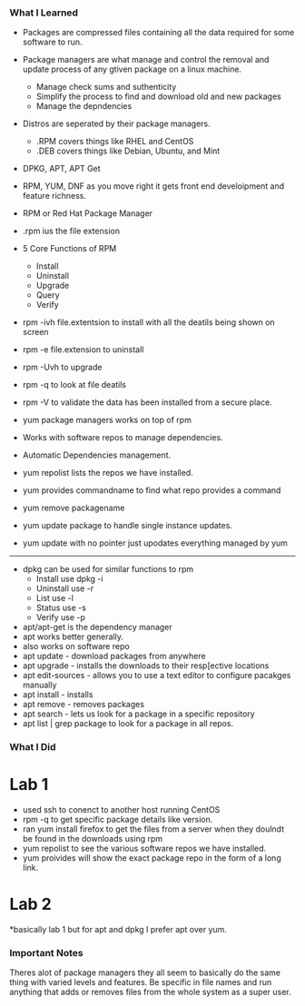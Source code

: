 ### What I Learned

* Packages are compressed files containing all the data required for some software to run.
* Package managers are what manage and control the removal and update process of any gtiven package on a linux machine.
  - Manage check sums and suthenticity
  - Simplify the process to find and download old and new packages
  - Manage the depndencies
* Distros are seperated by their package managers.
  - .RPM covers things like RHEL and CentOS
  - .DEB covers things like Debian, Ubuntu, and Mint
* DPKG, APT, APT Get
* RPM, YUM, DNF as you move right it gets front end develoipment and feature richness.
* RPM or Red Hat Package Manager
* .rpm ius the file extension
* 5 Core Functions of RPM
  - Install
  - Uninstall
  - Upgrade
  - Query
  - Verify
* rpm -ivh file.extentsion to install with all the deatils being shown on screen
* rpm -e file.extension to uninstall
* rpm -Uvh to upgrade
* rpm -q to look at file deatils
* rpm -V to validate the data has been installed from a secure place.

* yum package managers works on top of rpm
* Works with software repos to manage dependencies.
* Automatic Dependencies management.
* yum repolist lists the repos we have installed.
* yum provides commandname to find what repo provides a command
* yum remove packagename
* yum update package to handle single instance updates.
* yum update with no pointer just upodates everything managed by yum

---

* dpkg can be used for similar functions to rpm
  - Install use dpkg -i 
  - Uninstall use -r
  - List use -l
  - Status use -s 
  - Verify use -p 
* apt/apt-get is the dependency manager
* apt works better generally.
* also works on software repo
* apt update - download packages from anywhere
* apt upgrade - installs the downloads to their resp[ective locations
* apt edit-sources - allows you to use a text editor to configure pacakges manually
* apt install - installs
* apt remove - removes packages
* apt search - lets us look for a package in a specific repository
* apt list | grep package to look for a package in all repos.


### What I Did

# Lab 1

* used ssh to conenct to another host running CentOS
* rpm -q to get specific package details like version.
* ran yum install firefox to get the files from a server when they doulndt be found in the downloads using rpm
* yum repolist to see the various software repos we have installed.
* yum proivides will show the exact package repo in the form of a long link.

# Lab 2

*basically lab 1 but for apt and dpkg I prefer apt over yum.

### Important Notes

Theres alot of package managers they all seem to basically do the same thing with varied levels and features. Be specific in file names and run anything that adds or removes files from the whole system as a super user.
